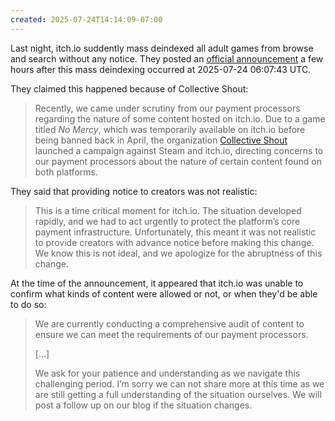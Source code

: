 ```yaml
---
created: 2025-07-24T14:14:09-07:00
---
```


Last night, itch.io suddently mass deindexed all adult games from browse and search without any notice. They posted an [official announcement](https://itch.io/updates/update-on-nsfw-content) a few hours after this mass deindexing occurred at 2025-07-24 06:07:43 UTC.

They claimed this happened because of Collective Shout:

> Recently, we came under scrutiny from our payment processors regarding the nature of some content hosted on itch.io. Due to a game titled _No Mercy_, which was temporarily available on itch.io before being banned back in April, the organization [Collective Shout](https://www.collectiveshout.org/open-letter-to-payment-processors) launched a campaign against Steam and itch.io, directing concerns to our payment processors about the nature of certain content found on both platforms.

They said that providing notice to creators was not realistic:

> This is a time critical moment for itch.io. The situation developed rapidly, and we had to act urgently to protect the platform’s core payment infrastructure. Unfortunately, this meant it was not realistic to provide creators with advance notice before making this change. We know this is not ideal, and we apologize for the abruptness of this change.

At the time of the announcement, it appeared that itch.io was unable to confirm what kinds of content were allowed or not, or when they'd be able to do so:

> We are currently conducting a comprehensive audit of content to ensure we can meet the requirements of our payment processors.
>
> \[...\]
>
> We ask for your patience and understanding as we navigate this challenging period. I’m sorry we can not share more at this time as we are still getting a full understanding of the situation ourselves. We will post a follow up on our blog if the situation changes.
